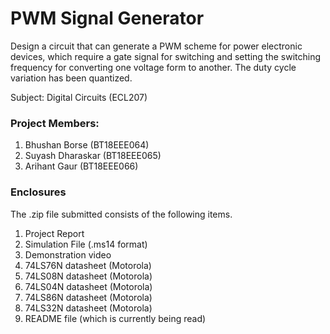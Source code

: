 # PWM Signal Generator

Design a circuit that can generate a PWM scheme for power electronic devices, which require a gate signal for switching and setting the switching frequency for converting one voltage form to another. The duty cycle variation has been quantized. 

Subject: Digital Circuits (ECL207)

### Project Members: 

1. Bhushan Borse (BT18EEE064)
2. Suyash Dharaskar (BT18EEE065)
3. Arihant Gaur (BT18EEE066)

### Enclosures

The .zip file submitted consists of the following items.
1. Project Report 
2. Simulation File (.ms14 format)
3. Demonstration video
4. 74LS76N datasheet (Motorola)
5. 74LS08N datasheet (Motorola)
6. 74LS04N datasheet (Motorola)
7. 74LS86N datasheet (Motorola)
8. 74LS32N datasheet (Motorola)
9. README file (which is currently being read)
